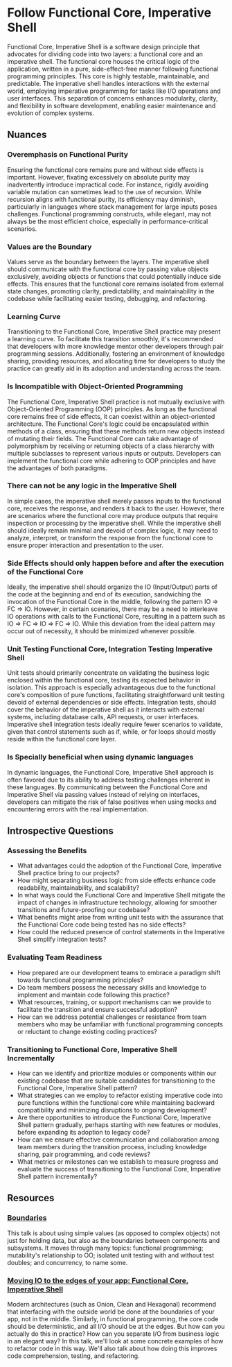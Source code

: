 # Follow Functional Core, Imperative Shell

Functional Core, Imperative Shell is a software design principle that advocates for dividing code into two layers: a functional core and an imperative shell.
The functional core houses the critical logic of the application, written in a pure, side-effect-free manner following functional programming principles.
This core is highly testable, maintainable, and predictable.
The imperative shell handles interactions with the external world, employing imperative programming for tasks like I/O operations and user interfaces.
This separation of concerns enhances modularity, clarity, and flexibility in software development, enabling easier maintenance and evolution of complex systems.

## Nuances

### Overemphasis on Functional Purity

Ensuring the functional core remains pure and without side effects is important.
However, fixating excessively on absolute purity may inadvertently introduce impractical code.
For instance, rigidly avoiding variable mutation can sometimes lead to the use of recursion.
While recursion aligns with functional purity, its efficiency may diminish, particularly in languages where stack management for large inputs poses challenges.
Functional programming constructs, while elegant, may not always be the most efficient choice, especially in performance-critical scenarios.

### Values are the Boundary

Values serve as the boundary between the layers.
The imperative shell should communicate with the functional core by passing value objects exclusively, avoiding objects or functions that could potentially induce side effects.
This ensures that the functional core remains isolated from external state changes, promoting clarity, predictability, and maintainability in the codebase while facilitating easier testing, debugging, and refactoring.

### Learning Curve

Transitioning to the Functional Core, Imperative Shell practice may present a learning curve.
To facilitate this transition smoothly, it's recommended that developers with more knowledge mentor other developers through pair programming sessions.
Additionally, fostering an environment of knowledge sharing, providing resources, and allocating time for developers to study the practice can greatly aid in its adoption and understanding across the team.

### Is Incompatible with Object-Oriented Programming

The Functional Core, Imperative Shell practice is not mutually exclusive with Object-Oriented Programming (OOP) principles.
As long as the functional core remains free of side effects, it can coexist within an object-oriented architecture.
The Functional Core's logic could be encapsulated within methods of a class, ensuring that these methods return new objects instead of mutating their fields.
The Functional Core can take advantage of polymorphism by receiving or returning objects of a class hierarchy with multiple subclasses to represent various inputs or outputs.
Developers can implement the functional core while adhering to OOP principles and have the advantages of both paradigms.

### There can not be any logic in the Imperative Shell

In simple cases, the imperative shell merely passes inputs to the functional core, receives the response, and renders it back to the user.
However, there are scenarios where the functional core may produce outputs that require inspection or processing by the imperative shell.
While the imperative shell should ideally remain minimal and devoid of complex logic, it may need to analyze, interpret, or transform the response from the functional core to ensure proper interaction and presentation to the user.

### Side Effects should only happen before and after the execution of the Functional Core

Ideally, the imperative shell should organize the IO (Input/Output) parts of the code at the beginning and end of its execution, sandwiching the invocation of the Functional Core in the middle, following the pattern IO => FC => IO.
However, in certain scenarios, there may be a need to interleave IO operations with calls to the Functional Core, resulting in a pattern such as IO => FC => IO => FC => IO.
While this deviation from the ideal pattern may occur out of necessity, it should be minimized whenever possible.

### Unit Testing Functional Core, Integration Testing Imperative Shell

Unit tests should primarily concentrate on validating the business logic enclosed within the functional core, testing its expected behavior in isolation.
This approach is especially advantageous due to the functional core's composition of pure functions, facilitating straightforward unit testing devoid of external dependencies or side effects.
Integration tests, should cover the behavior of the imperative shell as it interacts with external systems, including database calls, API requests, or user interfaces.
Imperative shell integration tests ideally require fewer scenarios to validate, given that control statements such as if, while, or for loops should mostly reside within the functional core layer.

### Is Specially beneficial when using dynamic languages

In dynamic languages, the Functional Core, Imperative Shell approach is often favored due to its ability to address testing challenges inherent in these languages.
By communicating between the Functional Core and Imperative Shell via passing values instead of relying on interfaces, developers can mitigate the risk of false positives when using mocks and encountering errors with the real implementation.

## Introspective Questions

### Assessing the Benefits

* What advantages could the adoption of the Functional Core, Imperative Shell practice bring to our projects?
* How might separating business logic from side effects enhance code readability, maintainability, and scalability?
* In what ways could the Functional Core and Imperative Shell mitigate the impact of changes in infrastructure technology, allowing for smoother transitions and future-proofing our codebase?
* What benefits might arise from writing unit tests with the assurance that the Functional Core code being tested has no side effects?
* How could the reduced presence of control statements in the Imperative Shell simplify integration tests?

### Evaluating Team Readiness

* How prepared are our development teams to embrace a paradigm shift towards functional programming principles?
* Do team members possess the necessary skills and knowledge to implement and maintain code following this practice?
* What resources, training, or support mechanisms can we provide to facilitate the transition and ensure successful adoption?
* How can we address potential challenges or resistance from team members who may be unfamiliar with functional programming concepts or reluctant to change existing coding practices?

### Transitioning to Functional Core, Imperative Shell Incrementally

* How can we identify and prioritize modules or components within our existing codebase that are suitable candidates for transitioning to the Functional Core, Imperative Shell pattern?
* What strategies can we employ to refactor existing imperative code into pure functions within the functional core while maintaining backward compatibility and minimizing disruptions to ongoing development?
* Are there opportunities to introduce the Functional Core, Imperative Shell pattern gradually, perhaps starting with new features or modules, before expanding its adoption to legacy code?
* How can we ensure effective communication and collaboration among team members during the transition process, including knowledge sharing, pair programming, and code reviews?
* What metrics or milestones can we establish to measure progress and evaluate the success of transitioning to the Functional Core, Imperative Shell pattern incrementally?

## Resources

### [Boundaries](https://www.destroyallsoftware.com/talks/boundaries)

This talk is about using simple values (as opposed to complex objects) not just for holding data, but also as the boundaries between components and subsystems. It moves through many topics: functional programming; mutability's relationship to OO; isolated unit testing with and without test doubles; and concurrency, to name some.

### [Moving IO to the edges of your app: Functional Core, Imperative Shell](https://www.youtube.com/watch?v=P1vES9AgfC4)

Modern architectures (such as Onion, Clean and Hexagonal) recommend that interfacing with the outside world be done at the boundaries of your app, not in the middle. Similarly, in functional programming, the core code should be deterministic, and all I/O should be at the edges. But how can you actually do this in practice? How can you separate I/O from business logic in an elegant way? In this talk, we'll look at some concrete examples of how to refactor code in this way. We'll also talk about how doing this improves code comprehension, testing, and refactoring.